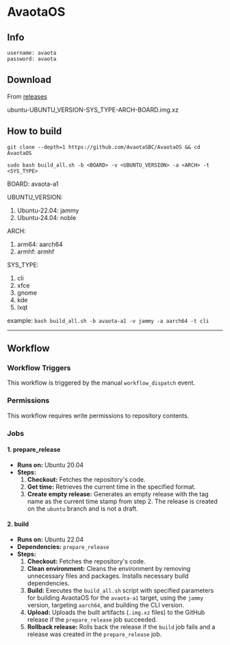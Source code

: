 # AvaotaOS

## Info

```
username: avaota
password: avaota
```

## Download

From [releases](https://github.com/AvaotaSBC/AvaotaOS/releases)

ubuntu-UBUNTU_VERSION-SYS_TYPE-ARCH-BOARD.img.xz

## How to build

```
git clone --depth=1 https://github.com/AvaotaSBC/AvaotaOS && cd AvaotaOS

sudo bash build_all.sh -b <BOARD> -v <UBUNTU_VERSION> -a <ARCH> -t <SYS_TYPE>
```

BOARD: avaota-a1

UBUNTU_VERSION:
1.  Ubuntu-22.04: jammy
2.  Ubuntu-24.04: noble

ARCH:
1.  arm64: aarch64
2.  armhf: armhf

SYS_TYPE:
1.  cli
2.  xfce
3.  gnome
4.  kde
5.  lxqt

example: `bash build_all.sh -b avaota-a1 -v jammy -a aarch64 -t cli`

----
## Workflow
### Workflow Triggers

This workflow is triggered by the manual `workflow_dispatch` event.

### Permissions

This workflow requires write permissions to repository contents.

### Jobs

#### 1. prepare_release

- **Runs on:** Ubuntu 20.04
- **Steps:**
  1. **Checkout:** Fetches the repository's code.
  2. **Get time:** Retrieves the current time in the specified format.
  3. **Create empty release:** Generates an empty release with the tag name as the current time stamp from step 2. The release is created on the `ubuntu` branch and is not a draft.

#### 2. build

- **Runs on:** Ubuntu 22.04
- **Dependencies:** `prepare_release`
- **Steps:**
  1. **Checkout:** Fetches the repository's code.
  2. **Clean environment:** Cleans the environment by removing unnecessary files and packages. Installs necessary build dependencies.
  3. **Build:** Executes the `build_all.sh` script with specified parameters for building AvaotaOS for the `avaota-a1` target, using the `jammy` version, targeting `aarch64`, and building the CLI version.
  4. **Upload:** Uploads the built artifacts (`.img.xz` files) to the GitHub release if the `prepare_release` job succeeded.
  5. **Rollback release:** Rolls back the release if the `build` job fails and a release was created in the `prepare_release` job.
